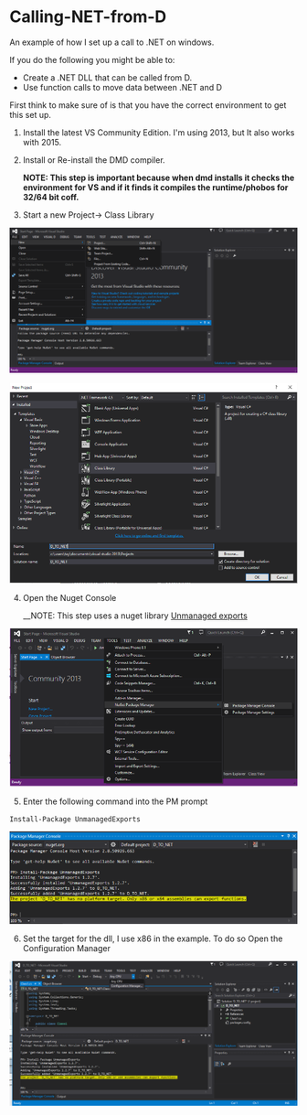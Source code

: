 # Calling-NET-from-D
An example of how I set up a call to .NET on windows.

If you do the following you might be able to:
- Create a .NET DLL that can be called from D.
- Use function calls to move data between .NET and D

First think to make sure of is that you have the correct environment to get this set up. 

1. Install the latest VS Community Edition. I'm using 2013, but It also works with 2015.
2. Install or Re-install the DMD compiler. 

   __NOTE: This step is important because when dmd installs it checks the environment for VS and if it finds it compiles the runtime/phobos for 32/64 bit coff.__
   
3. Start a new Project-> Class Library

![Nuget](img/NewProj.png)

![Nuget](img/ClassLib.PNG)

4. Open the Nuget Console 

   __NOTE: This step uses a nuget library [Unmanaged exports](https://www.nuget.org/packages/UnmanagedExports)

![Nuget](img/OpenNugetConsole.png)

5. Enter the following command into the PM prompt

```
Install-Package UnmanagedExports
```

![Nuget](img/exportsinstall.PNG)

6. Set the target for the dll, I use x86 in the example. To do so Open the Configuration Manager

![Nuget](img/OpenCfg.png)
